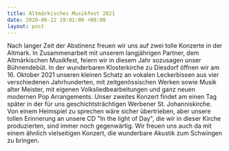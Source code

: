 ```yaml
---
title: Altmärkisches Musikfest 2021
date: 2020-06-22 19:01:00 +00:00
layout: post
---
```


Nach langer Zeit der Abstinenz freuen wir uns auf zwei tolle Konzerte in der Altmark. In Zusammenarbeit mit unserem langjährigen Partner, dem Altmärkischen Musikfest, feiern wir in diesem Jahr sozusagen unser Bühnendebüt. In der wunderbaren Klosterkirche zu Diesdorf öffnen wir am 16. Oktober 2021 unseren kleinen Schatz an vokalen Leckerbissen aus vier verschiedenen Jahrhunderten, mit zeitgenössischen Werken sowie Musik alter Meister, mit eigenen Volksliedbearbeitungen und ganz neuen modernen Pop Arrangements. 
Unser zweites Konzert findet am einen Tag später in der für uns geschichtsträchtigen Werbener St. Johanniskirche. Von einem Heimspiel zu sprechen wäre sicher übertrieben, aber unsere tollen Erinnerung an unsere CD "In the light of Day", die wir in dieser Kirche produzierten, sind immer noch gegenwärtig. Wir freuen uns auch da mit einem ähnlich vielseitigen Konzert, die wunderbare Akustik zum Schwingen zu bringen. 



